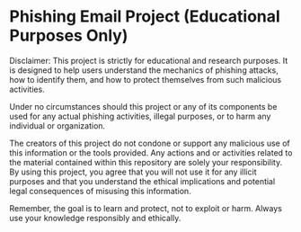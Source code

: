 # Phishing Email Project (Educational Purposes Only)

Disclaimer: This project is strictly for educational and research purposes. It is designed to help users understand the mechanics of phishing attacks, how to identify them, and how to protect themselves from such malicious activities.

Under no circumstances should this project or any of its components be used for any actual phishing activities, illegal purposes, or to harm any individual or organization.

The creators of this project do not condone or support any malicious use of this information or the tools provided. Any actions and or activities related to the material contained within this repository are solely your responsibility.
By using this project, you agree that you will not use it for any illicit purposes and that you understand the ethical implications and potential legal consequences of misusing this information.

Remember, the goal is to learn and protect, not to exploit or harm. Always use your knowledge responsibly and ethically.
